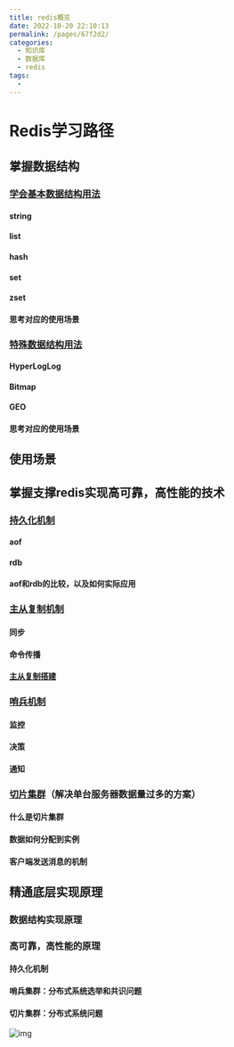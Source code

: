 ```yaml
---
title: redis概览
date: 2022-10-20 22:10:13
permalink: /pages/67f2d2/
categories:
  - 知识库
  - 数据库
  - redis
tags:
  - 
---
```

# Redis学习路径

## 掌握数据结构

### [学会基本数据结构用法](https://ggball.top/pages/0d1608/)

#### string
#### list
#### hash
#### set
#### zset
#### 思考对应的使用场景

### [特殊数据结构用法](https://pdai.tech/md/db/nosql-redis/db-redis-data-type-special.html)
#### HyperLogLog
#### Bitmap
#### GEO
#### 思考对应的使用场景

## 使用场景

## 掌握支撑redis实现高可靠，高性能的技术
### [持久化机制](https://ggball.top/pages/039a2c/#aof%E6%9C%BA%E5%88%B6)
#### aof
#### rdb
#### aof和rdb的比较，以及如何实际应用

### [主从复制机制](https://ggball.top/pages/331160/)
#### 同步
#### 命令传播
#### [主从复制搭建](https://ggball.top/pages/222607/)

### [哨兵机制](https://ggball.top/pages/238765/)
#### 监控
#### 决策
#### 通知

### [切片集群](https://ggball.top/pages/27393e/)（解决单台服务器数据量过多的方案）
#### 什么是切片集群
#### 数据如何分配到实例
#### 客户端发送消息的机制



## 精通底层实现原理
### 数据结构实现原理
### 高可靠，高性能的原理
#### 持久化机制
#### 哨兵集群：分布式系统选举和共识问题
#### 切片集群：分布式系统问题



![img](https://kaito-blog-1253469779.cos.ap-beijing.myqcloud.com/2020/09/15996549004998.jpg)



